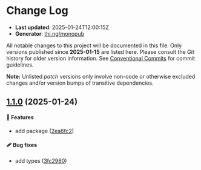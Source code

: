 # Change Log

- **Last updated**: 2025-01-24T12:00:15Z
- **Generator**: [thi.ng/monopub](https://thi.ng/monopub)

All notable changes to this project will be documented in this file.
Only versions published since **2025-01-15** are listed here.
Please consult the Git history for older version information.
See [Conventional Commits](https://conventionalcommits.org/) for commit guidelines.

**Note:** Unlisted _patch_ versions only involve non-code or otherwise excluded changes
and/or version bumps of transitive dependencies.

## [1.1.0](https://github.com/jackdbd/rapido/tree/@jackdbd/oauth2-error-responses@1.1.0) (2025-01-24)

#### 🚀 Features

- add package ([2ea6fc2](https://github.com/jackdbd/rapido/commit/2ea6fc2))

#### 🩹 Bug fixes

- add types ([3fc2980](https://github.com/jackdbd/rapido/commit/3fc2980))

